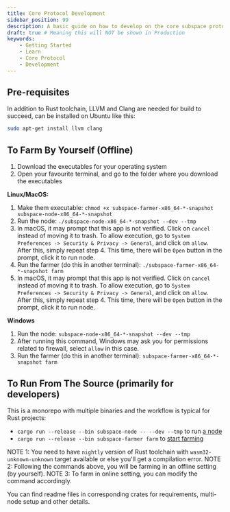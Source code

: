 ```yaml
---
title: Core Protocol Development
sidebar_position: 99
description: A basic guide on how to develop on the core subspace protocol utilizing substrate
draft: true # Meaning this will NOT be shown in Production
keywords:
    - Getting Started
    - Learn
    - Core Protocol
    - Development
---
```


## Pre-requisites

In addition to Rust toolchain, LLVM and Clang are needed for build to succeed, can be installed on Ubuntu like this:
```bash
sudo apt-get install llvm clang
```

## To Farm By Yourself (Offline)

1. Download the executables for your operating system
2. Open your favourite terminal, and go to the folder where you download the executables

**Linux/MacOS:**
1. Make them executable: `chmod +x subspace-farmer-x86_64-*-snapshot subspace-node-x86_64-*-snapshot`
2. Run the node: `./subspace-node-x86_64-*-snapshot --dev --tmp`
3. In macOS, it may prompt that this app is not verified. Click on `cancel` instead of moving it to trash.
   To allow execution, go to `System Preferences -> Security & Privacy -> General`, and click on `allow`.
   After this, simply repeat step 4. This time, there will be `Open` button in the prompt, click it to run node.
4. Run the farmer (do this in another terminal): `./subspace-farmer-x86_64-*-snapshot farm`
5. In macOS, it may prompt that this app is not verified. Click on `cancel` instead of moving it to trash.
   To allow execution, go to `System Preferences -> Security & Privacy -> General`, and click on `allow`.
   After this, simply repeat step 4. This time, there will be `Open` button in the prompt, click it to run node.

**Windows**
1. Run the node: `subspace-node-x86_64-*-snapshot --dev --tmp`
2. After running this command, Windows may ask you for permissions related to firewall, select `allow` in this case.
3. Run the farmer (do this in another terminal): `subspace-farmer-x86_64-*-snapshot farm`

## To Run From The Source (primarily for developers)

This is a monorepo with multiple binaries and the workflow is typical for Rust projects:

- `cargo run --release --bin subspace-node -- --dev --tmp` to run [a node](/crates/subspace-node)
- `cargo run --release --bin subspace-farmer farm` to [start farming](/crates/subspace-farmer)

NOTE 1: You need to have `nightly` version of Rust toolchain with `wasm32-unknown-unknown` target available or else you'll get a compilation error.
NOTE 2: Following the commands above, you will be farming in an offline setting (by yourself).
NOTE 3: To farm in online setting, you can modify the command accordingly.

You can find readme files in corresponding crates for requirements, multi-node setup and other details.
